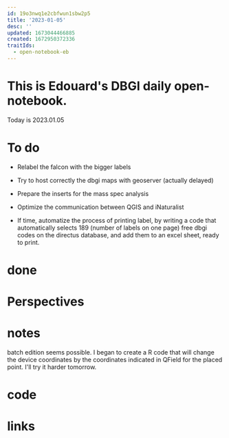 ```yaml
---
id: 19o3nwq1e2cbfwun1sbw2p5
title: '2023-01-05'
desc: ''
updated: 1673044466885
created: 1672950372336
traitIds:
  - open-notebook-eb
---
```


# This is Edouard's DBGI daily open-notebook.

Today is 2023.01.05

# To do

- Relabel the falcon with the bigger labels

- Try to host correctly the dbgi maps with geoserver (actually delayed)

- Prepare the inserts for the mass spec analysis

- Optimize the communication between QGIS and iNaturalist

- If time, automatize the process of printing label, by writing a code that automatically selects 189 (number of labels on one page) free dbgi codes on the directus database, and add them to an excel sheet, ready to print.

# done

# Perspectives

# notes

batch edition seems possible. I began to create a R code that will change the device coordinates by the coordinates indicated in QField for the placed point. I'll try it harder tomorrow.

# code

# links


